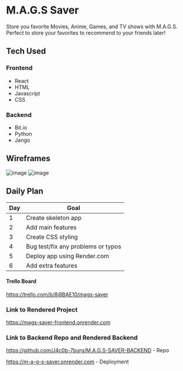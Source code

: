 # M.A.G.S Saver

Store you favorite Movies, Anime, Games, and TV shows with M.A.G.S. Perfect to store your favorites to recommend to your friends later!

## Tech Used

### Frontend

- React
- HTML
- Javascript
- CSS

### Backend

- Bit.io
- Python
- Jango

## Wireframes

![image](https://user-images.githubusercontent.com/113205902/220482066-e1158e73-bcfa-4fa5-b8f0-a28868eb8757.png)
![image](https://user-images.githubusercontent.com/113205902/220483704-a91f6411-35ed-4796-8101-fca6ed216234.png)

## Daily Plan

| Day | Goal |
|-----|------|
| 1 | Create skeleton app |
| 2 | Add main features |
| 3 | Create CSS styling  |
| 4 | Bug test/fix any problems or typos |
| 5 | Deploy app using Render.com |
| 6 | Add extra features |

#### Trello Board

https://trello.com/b/8j8BAE10/mags-saver

### Link to Rendered Project

https://mags-saver-frontend.onrender.com

### Link to Backend Repo and Rendered Backend

https://github.com/J4c0b-7burg/M.A.G.S-SAVER-BACKEND - Repo

https://m-a-g-s-saver.onrender.com - Deployment